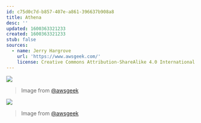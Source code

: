 ```yaml
---
id: c75d0c7d-b857-407e-a861-396637b908a8
title: Athena
desc: ''
updated: 1600363321233
created: 1600363321233
stub: false
sources:
  - name: Jerry Hargrove
    url: 'https://www.awsgeek.com/'
    license: Creative Commons Attribution-ShareAlike 4.0 International License
---
```

![](/assets/images/Amazon-Athena_en.jpg)
> Image from [@awsgeek](https://www.awsgeek.com/Amazon-Athena/)


![](/assets/images/Amazon-Athena_en.jpg)
> Image from [@awsgeek](https://www.awsgeek.com/Amazon-Athena/)
